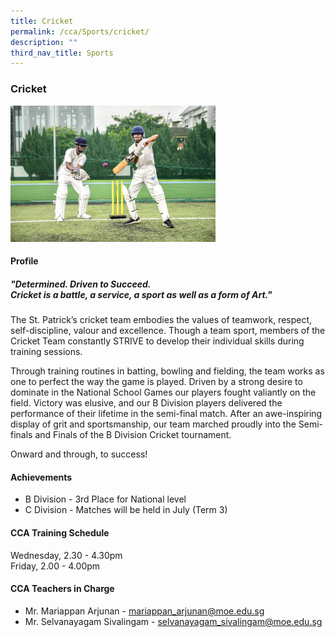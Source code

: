 ```yaml
---
title: Cricket
permalink: /cca/Sports/cricket/
description: ""
third_nav_title: Sports
---
```

### **Cricket**

<img src="/images/Cricket.jpg" 
     style="width:65%">
		 
#### **Profile**

##### **"Determined. Driven to Succeed.<br>Cricket is a battle, a service, a sport as well as a form of Art."**

The St. Patrick’s cricket team embodies the values of teamwork, respect, self-discipline, valour and excellence. Though a team sport, members of the Cricket Team constantly STRIVE to develop their individual skills during training sessions.

Through training routines in batting, bowling and fielding, the team works as one to perfect the way the game is played. Driven by a strong desire to dominate in the National School Games our players fought valiantly on the field. Victory was elusive, and our B Division players delivered the performance of their lifetime in the semi-final match. After an awe-inspiring display of grit and sportsmanship, our team marched proudly into the Semi-finals and Finals of the B Division Cricket tournament.

Onward and through, to success!

#### **Achievements**

* B Division - 3rd Place for National level
* C Division - Matches will be held in July (Term 3)

#### **CCA Training Schedule**

Wednesday, 2.30 - 4.30pm <br>
Friday, 2.00 - 4.00pm

#### **CCA Teachers in Charge**

* Mr. Mariappan Arjunan - [mariappan_arjunan@moe.edu.sg](mailto:mariappan_arjunan@moe.edu.sg)  
* Mr. Selvanayagam Sivalingam - [selvanayagam_sivalingam@moe.edu.sg](mailto:selvanayagam_sivalingam@moe.edu.sg)